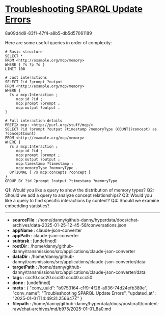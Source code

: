 # [Troubleshooting SPARQL Update Errors](https://claude.ai/chat/b9753164-c1f9-4f28-a936-74d24efb389e)

8a09d4d9-83f1-47f4-a8b5-db5d57061189

 Here are some useful queries in order of complexity:

```sparql
# Basic structure
SELECT * 
FROM <http://example.org/mcp/memory>
WHERE { ?s ?p ?o }
LIMIT 100

# Just interactions
SELECT ?id ?prompt ?output
FROM <http://example.org/mcp/memory>
WHERE {
  ?s a mcp:Interaction ;
     mcp:id ?id ;
     mcp:prompt ?prompt ;
     mcp:output ?output .
}

# Full interaction details
PREFIX mcp: <http://purl.org/stuff/mcp/>
SELECT ?id ?prompt ?output ?timestamp ?memoryType (COUNT(?concept) as ?conceptCount)
FROM <http://example.org/mcp/memory>
WHERE {
  ?s a mcp:Interaction ;
     mcp:id ?id ;
     mcp:prompt ?prompt ;
     mcp:output ?output ;
     mcp:timestamp ?timestamp ;
     mcp:memoryType ?memoryType .
  OPTIONAL { ?s mcp:concepts ?concept }
}
GROUP BY ?id ?prompt ?output ?timestamp ?memoryType
```

Q1: Would you like a query to show the distribution of memory types?
Q2: Should we add a query to analyze concept relationships?
Q3: Would you like a query to find specific interactions by content?
Q4: Should we examine embedding statistics?

---

* **sourceFile** : /home/danny/github-danny/hyperdata/docs/chat-archives/data-2025-01-25-12-45-58/conversations.json
* **appName** : claude-json-converter
* **appPath** : claude-json-converter
* **subtask** : [undefined]
* **rootDir** : /home/danny/github-danny/transmissions/src/applications/claude-json-converter
* **dataDir** : /home/danny/github-danny/transmissions/src/applications/claude-json-converter/data
* **targetPath** : /home/danny/github-danny/transmissions/src/applications/claude-json-converter/data
* **tags** : ccc10.ccc20.ccc30.ccc40.ccc50
* **done** : [undefined]
* **meta** : {
  "conv_uuid": "b9753164-c1f9-4f28-a936-74d24efb389e",
  "conv_name": "Troubleshooting SPARQL Update Errors",
  "updated_at": "2025-01-01T14:49:31.256647Z"
}
* **filepath** : /home/danny/github-danny/hyperdata/docs/postcraft/content-raw/chat-archives/md/b975/2025-01-01_8a0.md